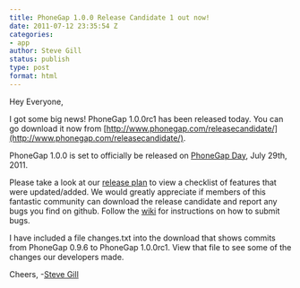 ```yaml
---
title: PhoneGap 1.0.0 Release Candidate 1 out now!
date: 2011-07-12 23:35:54 Z
categories:
- app
author: Steve Gill
status: publish
type: post
format: html
---
```


Hey Everyone,

I got some big news! PhoneGap 1.0.0rc1 has been released today. You can go download it now from [http://www.phonegap.com/releasecandidate/](http://www.phonegap.com/releasecandidate/).

PhoneGap 1.0.0 is set to officially be released on [PhoneGap Day](http://www.phonegap.com/community/events/phonegap-day/), July 29th, 2011\.

Please take a look at our [release plan](http://wiki.phonegap.com/w/page/42000202/Release-Plan) to view a checklist of features that were updated/added. We would greatly appreciate if members of this fantastic community can download the release candidate and report any bugs you find on github. Follow the [wiki](http://wiki.phonegap.com/w/page/16494772/FrontPage#issue) for instructions on how to submit bugs.

I have included a file changes.txt into the download that shows commits from PhoneGap 0.9.6 to PhoneGap 1.0.0rc1\. View that file to see some of the changes our developers made.

Cheers,
-[Steve Gill](http://twitter.com/#/stevesgill)
